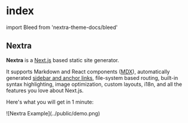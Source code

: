 # index

import Bleed from 'nextra-theme-docs/bleed'

## Nextra

**Nextra** is a [Next.js](https://nextjs.org) based static site generator.

It supports Markdown and React components \([MDX](https://github.com/cistov/nextra/tree/2e5bd86b7c2ff2a27c03243453688c6644dd4c4f/features/mdx/README.md)\), automatically generated [sidebar and anchor links](https://github.com/cistov/nextra/tree/2e5bd86b7c2ff2a27c03243453688c6644dd4c4f/get-started/README.md#sidebar-and-anchor-links), file-system based routing, built-in syntax highlighting, image optimization, custom layouts, i18n, and all the features you love about Next.js.

Here's what you will get in 1 minute:

!\[Nextra Example\]\(../public/demo.png\)

